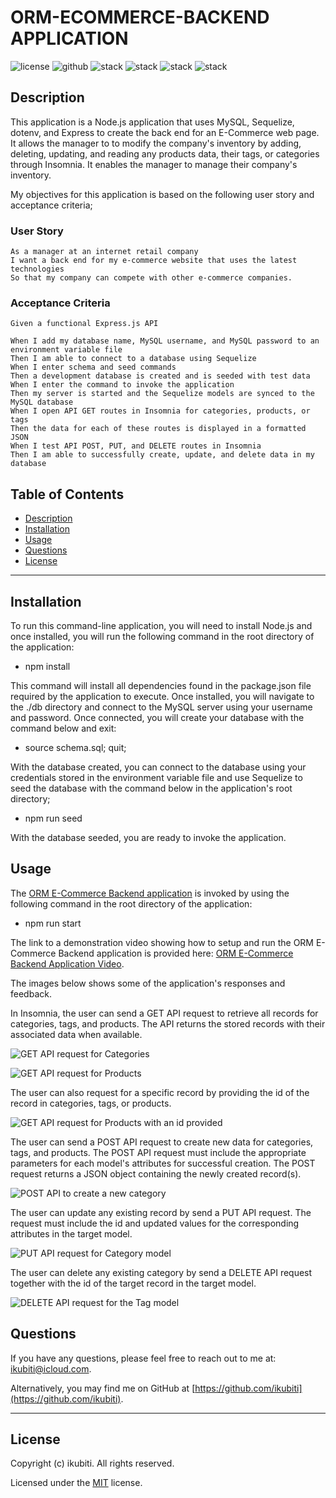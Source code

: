 # ORM-ECOMMERCE-BACKEND APPLICATION

![license](https://img.shields.io/badge/License-MIT-brightgreen) ![github](https://img.shields.io/badge/Github-ikubiti-red) ![stack](https://img.shields.io/badge/Javascript-☑️-blue) ![stack](https://img.shields.io/badge/Node-✔️-blueviolet) ![stack](https://img.shields.io/badge/Express-✔️-9cf) ![stack](https://img.shields.io/badge/MySql-☑️-blue)

## Description

This application is a Node.js application that uses MySQL, Sequelize, dotenv, and Express to create the back end for an E-Commerce web page. It allows the manager to to modify the company's inventory by adding, deleting, updating, and reading any products data, their tags, or categories through Insomnia. It enables the manager to manage their company's inventory.

My objectives for this application is based on the following user story and acceptance criteria;

### User Story

```
As a manager at an internet retail company
I want a back end for my e-commerce website that uses the latest technologies
So that my company can compete with other e-commerce companies.

```

### Acceptance Criteria

```
Given a functional Express.js API

When I add my database name, MySQL username, and MySQL password to an environment variable file
Then I am able to connect to a database using Sequelize
When I enter schema and seed commands
Then a development database is created and is seeded with test data
When I enter the command to invoke the application
Then my server is started and the Sequelize models are synced to the MySQL database
When I open API GET routes in Insomnia for categories, products, or tags
Then the data for each of these routes is displayed in a formatted JSON
When I test API POST, PUT, and DELETE routes in Insomnia
Then I am able to successfully create, update, and delete data in my database

```

## Table of Contents

- [Description](#description)
- [Installation](#installation)
- [Usage](#usage)
- [Questions](#questions)
- [License](#license)

---

## Installation

To run this command-line application, you will need to install Node.js and once installed, you will run the following command in the root directory of the application:

- npm install

This command will install all dependencies found in the package.json file required by the application to execute. Once installed, you will navigate to the ./db directory and connect to the MySQL server using your username and password. Once connected, you will create your database with the command below and exit:

- source schema.sql; quit;

With the database created, you can connect to the database using your credentials stored in the environment variable file and use Sequelize to seed the database with the command below in the application's root directory;

- npm run seed

With the database seeded, you are ready to invoke the application.

## Usage

The [ORM E-Commerce Backend application](https://drive.google.com/file/d/1DcUpgSonXNMc-Y9ahrxGmf5zugK-cYvC/view?usp=share_link) is invoked by using the following command in the root directory of the application:

- npm run start

The link to a demonstration video showing how to setup and run the ORM E-Commerce Backend application is provided here: [ORM E-Commerce Backend Application Video](https://drive.google.com/file/d/1DcUpgSonXNMc-Y9ahrxGmf5zugK-cYvC/view?usp=share_link).

The images below shows some of the application's responses and feedback.

In Insomnia, the user can send a GET API request to retrieve all records for categories, tags, and products. The API returns the stored records with their associated data when available.

![GET API request for Categories](./images/allCategories-1.png)

![GET API request for Products](./images/allCategories-1.png)

The user can also request for a specific record by providing the id of the record in categories, tags, or products.

![GET API request for Products with an id provided](./images/getProductId_5.png)

The user can send a POST API request to create new data for categories, tags, and products. The POST API request must include the appropriate parameters for each model's attributes for successful creation. The POST request returns a JSON object containing the newly created record(s).

![POST API to create a new category](./images/post-category-2.png)

The user can update any existing record by send a PUT API request. The request must include the id and updated values for the corresponding attributes in the target model.

![PUT API request for Category model](./images/putCategory-3.png)

The user can delete any existing category by send a DELETE API request together with the id of the target record in the target model.

![DELETE API request for the Tag model](./images/deleteTag-4.png)

## Questions

If you have any questions, please feel free to reach out to me at: [ikubiti@icloud.com](mailto:ikubiti@icloud.com).

Alternatively, you may find me on GitHub at [https://github.com/ikubiti](https://github.com/ikubiti).

---

## License

Copyright (c) ikubiti. All rights reserved.

Licensed under the [MIT](./LICENSE) license.

